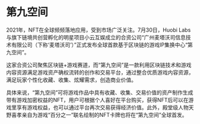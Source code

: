 # 第九空间

2021年，NFT在全球频频落地应用，受到市场广泛关注。7月30日，Huobi Labs与旗下链境共创营孵化的明星项目小云互娱成立的合资公司“广州麦塔沃司信息技术有限公司（下称‘麦塔沃司’）”正式发布全球首款基于区块链的游戏IP集换中心“第九空间”。

这家合资公司聚焦区块链+游戏赛道，而“第九空间”是一款利用区块链技术和游戏内容资源满足游戏资产确权流转的创作和交易平台，通过整合优质游戏内容资源，满足玩家个性化收藏、收集、炫耀需求，创造商业价值。

具体来说，“第九空间”可将游戏作品中具有收藏、收集、交易价值的资产制作生成带有游戏加密权益的NFT，用户可根据个人喜好在平台购买，获得NFT后可以在游戏里享有游戏权益，也可以通过平台再次交易获得经济价值。此外，殿堂级人物天野喜孝亲自为游戏“百分之一”联名绘制的NFT卡牌也将在“第九空间”全球首发。
